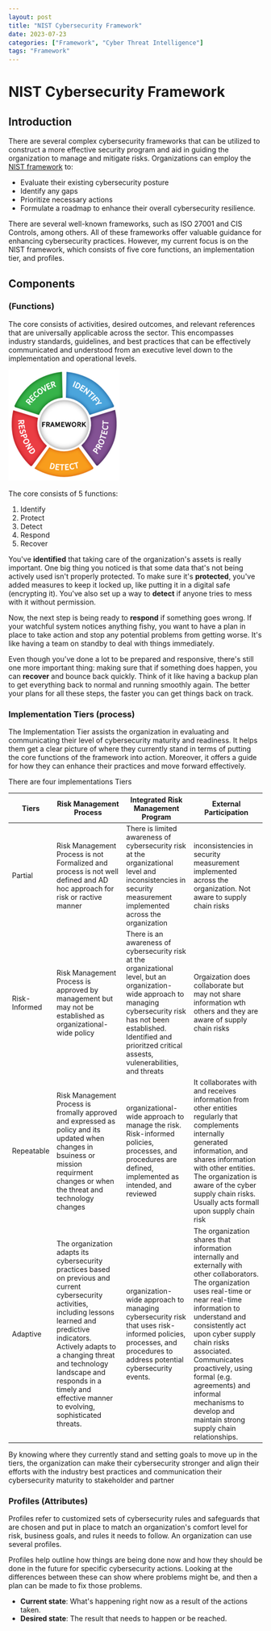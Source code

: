 ```yaml
---
layout: post
title: "NIST Cybersecurity Framework"
date: 2023-07-23 
categories: ["Framework", "Cyber Threat Intelligence"]
tags: "Framework"
---
```


# NIST Cybersecurity Framework

## Introduction
There are several complex cybersecurity frameworks that can be utilized to construct a more effective security program and aid in guiding the organization to manage and mitigate risks. Organizations can employ the [NIST framework](https://www.nist.gov/cyberframework/getting-started/quick-start-guide) to:

- Evaluate their existing cybersecurity posture
- Identify any gaps
- Prioritize necessary actions
- Formulate a roadmap to enhance their overall cybersecurity resilience.

There are several well-known frameworks, such as ISO 27001 and CIS Controls, among others. All of these frameworks offer valuable guidance for enhancing cybersecurity practices. However, my current focus is on the NIST framework, which consists of five core functions, an implementation tier, and profiles.

## Components

###  (Functions)
The core consists of activities, desired outcomes, and relevant references that are universally applicable across the sector. This encompasses industry standards, guidelines, and best practices that can be effectively communicated and understood from an executive level down to the implementation and operational levels.

![Core](/images/Frameworks/NIST_framework_functions.png)

The core consists of 5 functions:
1. Identify
2. Protect
3. Detect
4. Respond
5. Recover 

You've **identified** that taking care of the organization's assets is really important. One big thing you noticed is that some data that's not being actively used isn't properly protected. To make sure it's **protected**, you've added measures to keep it locked up, like putting it in a digital safe (encrypting it). You've also set up a way to **detect** if anyone tries to mess with it without permission.

Now, the next step is being ready to **respond** if something goes wrong. If your watchful system notices anything fishy, you want to have a plan in place to take action and stop any potential problems from getting worse. It's like having a team on standby to deal with things immediately.

Even though you've done a lot to be prepared and responsive, there's still one more important thing: making sure that if something does happen, you can **recover** and bounce back quickly. Think of it like having a backup plan to get everything back to normal and running smoothly again. The better your plans for all these steps, the faster you can get things back on track.


### Implementation  Tiers (process)
The Implementation Tier assists the organization in evaluating and communicating their level of cybersecurity maturity and readiness. It helps them get a clear picture of where they currently stand in terms of putting the core functions of the framework into action. Moreover, it offers a guide for how they can enhance their practices and move forward effectively. 

There are four implementations Tiers

|Tiers|Risk Management Process|Integrated Risk Management Program|External Participation|
|---  |---                    |---                               |---                   |
|Partial|Risk Management Process is not Formalized and process is not well defined and AD hoc approach for risk or ractive manner|There is limited awareness of cybersecurity risk at the organizational level and inconsistencies in security measurement implemented across the organization|inconsistencies in security measurement implemented across the organization. Not aware to supply chain risks|
|Risk-Informed|Risk Management Process is approved by management but may not be established as organizational-wide policy| There is an awareness of cybersecurity risk at the organizational level, but an organization-wide approach to managing cybersecurity risk has not been established. Identified and prioritzed critical assests, vulenerabilities, and threats|Orgaization does collaborate but may not share information wth others and they are aware of supply chain risks|
|Repeatable|Risk Management Process is fromally approved and expressed as policy and its updated when changes in bsuiness or mission requirment changes or when the threat and technology changes| organizational-wide approach to manage the risk. Risk-informed policies, processes, and procedures are defined, implemented as intended, and reviewed|It collaborates with and receives information from other entities regularly that complements internally generated information, and shares information with other entities. The organization is aware of the cyber supply chain risks. Usually acts formall upon supply chain risk|
|Adaptive|The organization adapts its cybersecurity practices based on previous and current cybersecurity activities, including lessons learned and predictive indicators. Actively adapts to a changing threat and technology landscape and responds in a timely and effective manner to evolving, sophisticated threats.|organization-wide approach to managing cybersecurity risk that uses risk-informed policies, processes, and procedures to address potential cybersecurity events.|The organization shares that information internally and externally with other collaborators. The organization uses real-time or near real-time information to understand and consistently act upon cyber supply chain risks associated. Communicates proactively, using formal (e.g. agreements) and informal mechanisms to develop and maintain strong supply chain relationships. |

By knowing where they currently stand and setting goals to move up in the tiers, the organization can make their cybersecurity stronger and align their efforts with the industry best practices and communication their cybersecurity maturity to stakeholder and partner

### Profiles (Attributes)
Profiles refer to customized sets of cybersecurity rules and safeguards that are chosen and put in place to match an organization's comfort level for risk, business goals, and rules it needs to follow. An organization can use several profiles.

Profiles help outline how things are being done now and how they should be done in the future for specific cybersecurity actions. Looking at the differences between these can show where problems might be, and then a plan can be made to fix those problems.

- **Current state**: What's happening right now as a result of the actions taken.
- **Desired state**: The result that needs to happen or be reached.